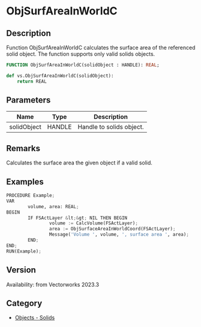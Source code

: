 # ObjSurfAreaInWorldC

## Description
Function ObjSurfAreaInWorldC calculates the surface area of the referenced solid object. The function supports only valid solids objects.

```pascal
FUNCTION ObjSurfAreaInWorldC(solidObject : HANDLE): REAL;
```

```python
def vs.ObjSurfAreaInWorldC(solidObject):
    return REAL
```

## Parameters
|Name|Type|Description|
|---|---|---|
|solidObject|HANDLE|Handle to solids object.|

## Remarks
Calculates the surface area the given object if a valid solid.

## Examples
```python
PROCEDURE Example;
VAR
        volume, area: REAL;
BEGIN
        IF FSActLayer &lt;&gt; NIL THEN BEGIN
                volume := CalcVolume(FSActLayer);
                area := ObjSurfaceAreaInWorldCoord(FSActLayer);
                Message('Volume ', volume, ', surface area ', area);
        END;
END;
RUN(Example);
```

## Version
Availability: from Vectorworks 2023.3

## Category
* [Objects - Solids](../Categories/Objects%20-%20Solids.md)
